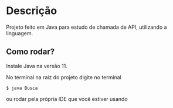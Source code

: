 # Descrição

Projeto feito em Java para estudo de chamada de API, utilizando a linguagem.

## Como rodar?

Instale Java na versão 11.

No terminal na raiz do projeto digite no terminal

```
$ java Busca
```

ou rodar pela própria IDE que você estiver usando
